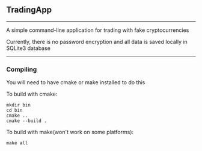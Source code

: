 <h2>TradingApp</h2>
<hr/>
<p>A simple command-line application for trading with fake cryptocurrencies</p>
<p>Currently, there is no password encryption and all data is saved locally in SQLite3 database</p>
<hr/>
<h3>Compiling</h3>
<p>You will need to have cmake or make installed to do this</p>
<p>To build with cmake:</p>
<pre><code>mkdir bin
cd bin
cmake ..
cmake --build .
</code></pre>
<p>To build with make(won't work on some platforms):</p>
</pre><code>make all
</code>
</pre>

